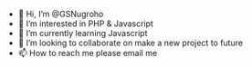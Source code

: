 - 👋 Hi, I’m @GSNugroho
- 👀 I’m interested in PHP & Javascript
- 🌱 I’m currently learning Javascript
- 💞️ I’m looking to collaborate on make a new project to future
- 📫 How to reach me please email me

<!---
GSNugroho/GSNugroho is a ✨ special ✨ repository because its `README.md` (this file) appears on your GitHub profile.
You can click the Preview link to take a look at your changes.
--->
